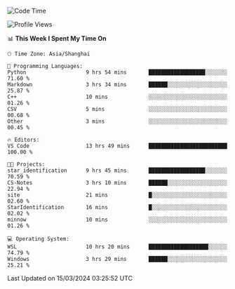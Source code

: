 <!--START_SECTION:waka-->
![Code Time](http://img.shields.io/badge/Code%20Time-1%2C541%20hrs%2059%20mins-blue)

![Profile Views](http://img.shields.io/badge/Profile%20Views-0-blue)

📊 **This Week I Spent My Time On** 

```text
🕑︎ Time Zone: Asia/Shanghai

💬 Programming Languages: 
Python                   9 hrs 54 mins       ██████████████████░░░░░░░   71.60 % 
Markdown                 3 hrs 34 mins       ██████░░░░░░░░░░░░░░░░░░░   25.87 % 
C++                      10 mins             ░░░░░░░░░░░░░░░░░░░░░░░░░   01.26 % 
CSV                      5 mins              ░░░░░░░░░░░░░░░░░░░░░░░░░   00.68 % 
Other                    3 mins              ░░░░░░░░░░░░░░░░░░░░░░░░░   00.45 % 

🔥 Editors: 
VS Code                  13 hrs 49 mins      █████████████████████████   100.00 % 

🐱‍💻 Projects: 
star_identification      9 hrs 45 mins       ██████████████████░░░░░░░   70.59 % 
CS-Notes                 3 hrs 10 mins       ██████░░░░░░░░░░░░░░░░░░░   22.94 % 
site                     21 mins             █░░░░░░░░░░░░░░░░░░░░░░░░   02.60 % 
StarIdentification       16 mins             █░░░░░░░░░░░░░░░░░░░░░░░░   02.02 % 
minnow                   10 mins             ░░░░░░░░░░░░░░░░░░░░░░░░░   01.26 % 

💻 Operating System: 
WSL                      10 hrs 20 mins      ███████████████████░░░░░░   74.79 % 
Windows                  3 hrs 29 mins       ██████░░░░░░░░░░░░░░░░░░░   25.21 % 
```


 Last Updated on 15/03/2024 03:25:52 UTC
<!--END_SECTION:waka-->